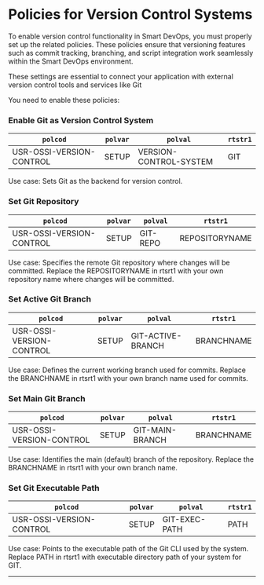 # Policies for Version Control Systems
   To enable version control functionality in Smart DevOps, you must properly set up the related policies.
    These policies ensure that versioning features such as commit tracking, branching, and script integration work seamlessly within the Smart DevOps environment.

These settings are essential to connect your application with external version control tools and services like Git

You need to enable these policies:

### Enable Git as Version Control System

| `polcod`                 | `polvar` | `polval`             | `rtstr1`              |
|--------------------------|----------|----------------------|------------------------|
| USR-OSSI-VERSION-CONTROL             | SETUP    | VERSION-CONTROL-SYSTEM   | GIT    |

Use case: Sets Git as the backend for version control.

### Set Git Repository
| `polcod`                 | `polvar` | `polval`             | `rtstr1`              |
|--------------------------|----------|----------------------|------------------------|
| USR-OSSI-VERSION-CONTROL             | SETUP    | GIT-REPO   |  REPOSITORYNAME  

Use case: Specifies the remote Git repository where changes will be committed.
Replace the REPOSITORYNAME in rtsrt1 with your own repository name where changes will be committed.

### Set Active Git Branch

| `polcod`                 | `polvar` | `polval`             | `rtstr1`              |
|--------------------------|----------|----------------------|------------------------|
| USR-OSSI-VERSION-CONTROL             | SETUP    | GIT-ACTIVE-BRANCH   | BRANCHNAME    |

Use case: Defines the current working branch used for commits.
Replace the BRANCHNAME in rtsrt1 with your own branch name used for commits.

### Set Main Git Branch
| `polcod`                 | `polvar` | `polval`             | `rtstr1`              |
|--------------------------|----------|----------------------|------------------------|
| USR-OSSI-VERSION-CONTROL             | SETUP    | GIT-MAIN-BRANCH   | BRANCHNAME    |

Use case: Identifies the main (default) branch of the repository.
Replace the BRANCHNAME in rtsrt1 with your own branch name.

### Set Git Executable Path

| `polcod`                 | `polvar` | `polval`             | `rtstr1`              |
|--------------------------|----------|----------------------|------------------------|
| USR-OSSI-VERSION-CONTROL             | SETUP    | GIT-EXEC-PATH   | PATH    |

Use case: Points to the executable path of the Git CLI used by the system.   
Replace PATH in rtsrt1 with executable directory path of your system for GIT.

    
---

<br><br>


